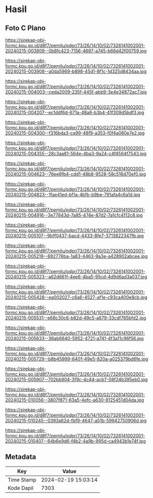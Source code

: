 # Hasil

## Foto C Plano

https://sirekap-obj-formc.kpu.go.id/d8f7/pemilu/pdpr/73/26/14/10/02/7326141002001-20240215-003809--0b8fc423-7156-4697-a745-b66d42f00759.jpg

https://sirekap-obj-formc.kpu.go.id/d8f7/pemilu/pdpr/73/26/14/10/02/7326141002001-20240215-003908--a0da5969-b898-45d1-8f1c-1d325d8434aa.jpg

https://sirekap-obj-formc.kpu.go.id/d8f7/pemilu/pdpr/73/26/14/10/02/7326141002001-20240215-004003--ceda2009-235f-445f-abb9-3e4e34872ac7.jpg

https://sirekap-obj-formc.kpu.go.id/d8f7/pemilu/pdpr/73/26/14/10/02/7326141002001-20240215-004207--ec1ddf6d-671a-48a8-b3b4-41f309d5bdf3.jpg

https://sirekap-obj-formc.kpu.go.id/d8f7/pemilu/pdpr/73/26/14/10/02/7326141002001-20240215-004300--f316bda3-ca99-48f9-a353-f0f4a080e7e2.jpg

https://sirekap-obj-formc.kpu.go.id/d8f7/pemilu/pdpr/73/26/14/10/02/7326141002001-20240215-004355--28c3aa81-564e-4ba3-9a24-c4f4564f7543.jpg

https://sirekap-obj-formc.kpu.go.id/d8f7/pemilu/pdpr/73/26/14/10/02/7326141002001-20240215-004623--76ee6fb4-cdd1-48b8-9528-58c516d70ef0.jpg

https://sirekap-obj-formc.kpu.go.id/d8f7/pemilu/pdpr/73/26/14/10/02/7326141002001-20240215-004823--1fae41ed-bf1a-4bfb-b9be-791afa4c6a1d.jpg

https://sirekap-obj-formc.kpu.go.id/d8f7/pemilu/pdpr/73/26/14/10/02/7326141002001-20240215-004916--3e77843d-7a85-474e-87d2-7a1cfc4112c8.jpg

https://sirekap-obj-formc.kpu.go.id/d8f7/pemilu/pdpr/73/26/14/10/02/7326141002001-20240215-005107--9b1f0437-bacd-4433-8fe7-3713822347fb.jpg

https://sirekap-obj-formc.kpu.go.id/d8f7/pemilu/pdpr/73/26/14/10/02/7326141002001-20240215-005219--892776ba-1a83-4463-9a3e-a428902abcee.jpg

https://sirekap-obj-formc.kpu.go.id/d8f7/pemilu/pdpr/73/26/14/10/02/7326141002001-20240215-005323--a62d661f-4ee6-4ba5-95cd-4d9d6ad3a037.jpg

https://sirekap-obj-formc.kpu.go.id/d8f7/pemilu/pdpr/73/26/14/10/02/7326141002001-20240215-005428--ea002027-c6a6-4527-af1e-c93ca400e8cb.jpg

https://sirekap-obj-formc.kpu.go.id/d8f7/pemilu/pdpr/73/26/14/10/02/7326141002001-20240215-005531--e68c30c6-b82d-49c5-a879-33cdf765bfd2.jpg

https://sirekap-obj-formc.kpu.go.id/d8f7/pemilu/pdpr/73/26/14/10/02/7326141002001-20240215-005633--36ab6640-5952-4721-a741-4f3a11c96f56.jpg

https://sirekap-obj-formc.kpu.go.id/d8f7/pemilu/pdpr/73/26/14/10/02/7326141002001-20240215-005729--b8b45999-6401-49e5-820a-a025379bd6fe.jpg

https://sirekap-obj-formc.kpu.go.id/d8f7/pemilu/pdpr/73/26/14/10/02/7326141002001-20240215-005907--702bb904-3f9c-4c44-acb7-08f24b395eb0.jpg

https://sirekap-obj-formc.kpu.go.id/d8f7/pemilu/pdpr/73/26/14/10/02/7326141002001-20240215-010056--3807f871-63a5-4efc-a630-8125451d04da.jpg

https://sirekap-obj-formc.kpu.go.id/d8f7/pemilu/pdpr/73/26/14/10/02/7326141002001-20240215-010245--0393a62d-fbf9-4647-a51b-59942750906d.jpg

https://sirekap-obj-formc.kpu.go.id/d8f7/pemilu/pdpr/73/26/14/10/02/7326141002001-20240215-010407--64b6e9d6-f4b2-4a9b-995d-ca4943b1e74f.jpg


## Metadata

| Key        | Value               |
| ---------- | ------------------- |
| Time Stamp | 2024-02-19 15:03:14 |
| Kode Dapil | 7303                |



